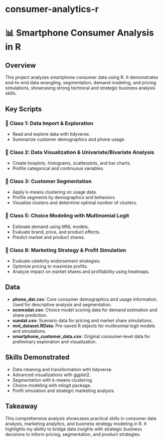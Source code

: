 # consumer-analytics-r
# 📊 Smartphone Consumer Analysis in R

## Overview

This project analyzes smartphone consumer data using R. It demonstrates end-to-end data wrangling, segmentation, demand modeling, and pricing simulations, showcasing strong technical and strategic business analysis skills.

## Key Scripts

### 📄 Class 1: Data Import & Exploration
- Read and explore data with tidyverse.
- Summarize customer demographics and phone usage.

### 📄 Class 2: Data Visualization & Univariate/Bivariate Analysis
- Create boxplots, histograms, scatterplots, and bar charts.
- Profile categorical and continuous variables.

### 📄 Class 3: Customer Segmentation
- Apply k-means clustering on usage data.
- Profile segments by demographics and behaviors.
- Visualize clusters and determine optimal number of clusters.

### 📄 Class 5: Choice Modeling with Multinomial Logit
- Estimate demand using MNL models.
- Evaluate brand, price, and product effects.
- Predict market and product shares.

### 📄 Class 8: Marketing Strategy & Profit Simulation
- Evaluate celebrity endorsement strategies.
- Optimize pricing to maximize profits.
- Analyze impact on market shares and profitability using heatmaps.

## Data

- **phone_dat.csv**: Core consumer demographics and usage information. Used for descriptive analysis and segmentation.
- **scoresdat.csv**: Choice model scoring data for demand estimation and share prediction.
- **sundat.csv**: Scenario data for pricing and market share simulations.
- **mnl_dataset.RData**: Pre-saved R objects for multinomial logit models and simulations.
- **smartphone_customer_data.csv**: Original consumer-level data for preliminary exploration and visualization.

## Skills Demonstrated

- Data cleaning and transformation with tidyverse.
- Advanced visualizations with ggplot2.
- Segmentation with k-means clustering.
- Choice modeling with mlogit package.
- Profit simulation and strategic marketing analysis.

## Takeaway

This comprehensive analysis showcases practical skills in consumer data analysis, marketing analytics, and business strategy modeling in R. It highlights my ability to bridge data insights with strategic business decisions to inform pricing, segmentation, and product strategies.
